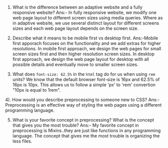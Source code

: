 1. What is the difference between an adaptive website and a fully responsive website?
Ans:- In fully responsive website, we modify one web page layout to different screen  sizes using media queries. Where as in adaptive website, we use several distinct layout for different screens sizes and each web page layout depends on the screen size.

2. Describe what it means to be mobile first vs desktop first.
Ans:-Mobile first apporach focuses on the functionality and we add extras for higher resolutions. In mobile first approach, we design the web pages for small screen sizes first and then higher resolution screen sizes. In desktop first approach, we design the web page layout for desktop with all possible details and eventually move to smaller screen sizes.

3. What does `font-size: 62.5%` in the `html` tag do for us when using `rem` units?
We know that the default browser font-size is 16px and 62.5% of 16px is 10px. This allows us to follow a simple 'px' to 'rem' convertion  "10px is equal to 1rem".

4). How would you describe preprocessing to someone new to CSS?
Ans:- Preprocessing is an effective way of styling the web pages using a different programming language.

5. What is your favorite concept in preprocessing?  What is the concept that gives you the most trouble? 
Ans:- My favorite concept in preprocessing is Mixins..they are just like functions in any programming language. The concept that gives me the most trouble is organizing the less files.
